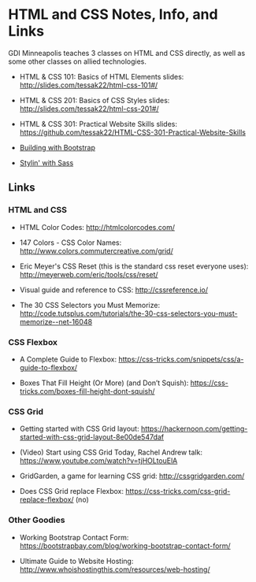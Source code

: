 # HTML and CSS Notes, Info, and Links

GDI Minneapolis teaches 3 classes on HTML and CSS directly, as well as
some other classes on allied technologies.

* HTML &amp; CSS 101: Basics of HTML Elements slides: <http://slides.com/tessak22/html-css-101#/>
* HTML &amp; CSS 201: Basics of CSS Styles slides: <http://slides.com/tessak22/html-css-201#/>
* HTML &amp; CSS 301: Practical Website Skills slides: <https://github.com/tessak22/HTML-CSS-301-Practical-Website-Skills>

* [Building with Bootstrap](BuildingWithBootstrap.md)
* [Stylin' with Sass](StylinWithSass.md)

## Links

### HTML and CSS

* HTML Color Codes: <http://htmlcolorcodes.com/>

* 147 Colors - CSS Color Names: <http://www.colors.commutercreative.com/grid/>

* Eric Meyer's CSS Reset (this is the standard css reset everyone
  uses): <http://meyerweb.com/eric/tools/css/reset/>

* Visual guide and reference to CSS: <http://cssreference.io/>

* The 30 CSS Selectors you Must Memorize: <http://code.tutsplus.com/tutorials/the-30-css-selectors-you-must-memorize--net-16048>

### CSS Flexbox

* A Complete Guide to
  Flexbox: <https://css-tricks.com/snippets/css/a-guide-to-flexbox/>

* Boxes That Fill Height (Or More) (and Don’t Squish): <https://css-tricks.com/boxes-fill-height-dont-squish/>


### CSS Grid

* Getting started with CSS Grid
  layout:
  <https://hackernoon.com/getting-started-with-css-grid-layout-8e00de547daf>

* (Video) Start using CSS Grid Today, Rachel Andrew
  talk: <https://www.youtube.com/watch?v=tjHOLtouElA>

* GridGarden, a game for learning CSS grid: <http://cssgridgarden.com/>

* Does CSS Grid replace
  Flexbox: <https://css-tricks.com/css-grid-replace-flexbox/> (no)

### Other Goodies

* Working Bootstrap Contact
  Form:
  <https://bootstrapbay.com/blog/working-bootstrap-contact-form/>

* Ultimate Guide to Website
  Hosting: <http://www.whoishostingthis.com/resources/web-hosting/>
